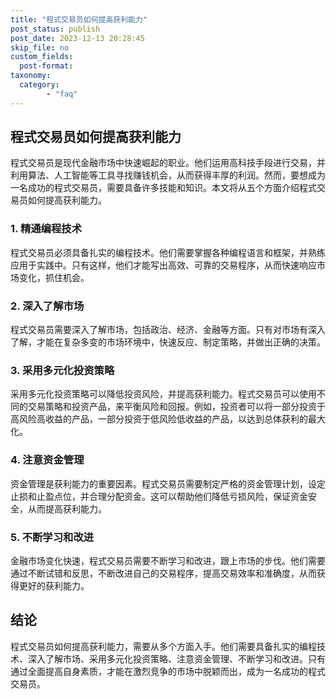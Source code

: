 ```yaml
---
title: "程式交易员如何提高获利能力"
post_status: publish
post_date: 2023-12-13 20:28:45
skip_file: no
custom_fields: 
  post-format: 
taxonomy:
  category:
        - "faq"
---
```


## 程式交易员如何提高获利能力

程式交易员是现代金融市场中快速崛起的职业。他们运用高科技手段进行交易，并利用算法、人工智能等工具寻找赚钱机会，从而获得丰厚的利润。然而，要想成为一名成功的程式交易员，需要具备许多技能和知识。本文将从五个方面介绍程式交易员如何提高获利能力。

### 1. 精通编程技术

程式交易员必须具备扎实的编程技术。他们需要掌握各种编程语言和框架，并熟练应用于实践中。只有这样，他们才能写出高效、可靠的交易程序，从而快速响应市场变化，抓住机会。

### 2. 深入了解市场

程式交易员需要深入了解市场，包括政治、经济、金融等方面。只有对市场有深入了解，才能在复杂多变的市场环境中，快速反应、制定策略，并做出正确的决策。

### 3. 采用多元化投资策略

采用多元化投资策略可以降低投资风险，并提高获利能力。程式交易员可以使用不同的交易策略和投资产品，来平衡风险和回报。例如，投资者可以将一部分投资于高风险高收益的产品，一部分投资于低风险低收益的产品，以达到总体获利的最大化。

### 4. 注意资金管理

资金管理是获利能力的重要因素。程式交易员需要制定严格的资金管理计划，设定止损和止盈点位，并合理分配资金。这可以帮助他们降低亏损风险，保证资金安全，从而提高获利能力。

### 5. 不断学习和改进

金融市场变化快速，程式交易员需要不断学习和改进，跟上市场的步伐。他们需要通过不断试错和反思，不断改进自己的交易程序，提高交易效率和准确度，从而获得更好的获利能力。

## 结论

程式交易员如何提高获利能力，需要从多个方面入手。他们需要具备扎实的编程技术、深入了解市场、采用多元化投资策略、注意资金管理、不断学习和改进。只有通过全面提高自身素质，才能在激烈竞争的市场中脱颖而出，成为一名成功的程式交易员。
